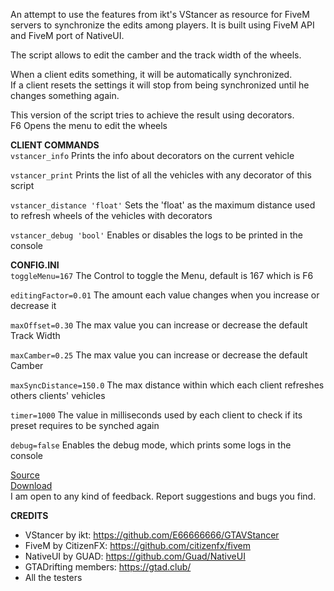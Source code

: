 An attempt to use the features from ikt's VStancer as resource for FiveM servers to synchronize the edits among players. It is built using FiveM API and FiveM port of NativeUI.<br />

The script allows to edit the camber and the track width of the wheels.<br />

When a client edits something, it will be automatically synchronized.<br />
If a client resets the settings it will stop from being synchronized until he changes something again.<br />

This version of the script tries to achieve the result using decorators.<br />
F6 Opens the menu to edit the wheels<br />

**CLIENT COMMANDS**<br />
`vstancer_info`
Prints the info about decorators on the current vehicle

`vstancer_print`
Prints the list of all the vehicles with any decorator of this script

`vstancer_distance 'float'`
Sets the 'float' as the maximum distance used to refresh wheels of the vehicles with decorators

`vstancer_debug 'bool'`
Enables or disables the logs to be printed in the console

**CONFIG.INI**<br />
`toggleMenu=167`
The Control to toggle the Menu, default is 167 which is F6

`editingFactor=0.01`
The amount each value changes when you increase or decrease it

`maxOffset=0.30`
The max value you can increase or decrease the default Track Width

`maxCamber=0.25`
The max value you can increase or decrease the default Camber

`maxSyncDistance=150.0`
The max distance within which each client refreshes others clients' vehicles

`timer=1000`
The value in milliseconds used by each client to check if its preset requires to be synched again

`debug=false`
Enables the debug mode, which prints some logs in the console

[Source](https://github.com/neos7/FiveM_vstancer)<br />
[Download](https://github.com/neos7/FiveM_vstancer/releases/download/v3/vstancer.zip)<br />
I am open to any kind of feedback. Report suggestions and bugs you find.<br />


**CREDITS**<br />
* VStancer by ikt: https://github.com/E66666666/GTAVStancer
* FiveM by CitizenFX: https://github.com/citizenfx/fivem
* NativeUI by GUAD: https://github.com/Guad/NativeUI
* GTADrifting members: https://gtad.club/
* All the testers
